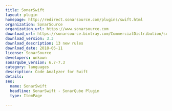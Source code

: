 ```yaml
---
title: SonarSwift
layout: plugin
homepage: http://redirect.sonarsource.com/plugins/swift.html
organization: SonarSource
organization_url: https://www.sonarsource.com
download_url: https://sonarsource.bintray.com/CommercialDistribution/sonar-swift-plugin/sonar-swift-plugin-3.3.0.2492.jar
download_version: 3.3
download_description: 13 new rules
download_date: 2018-05-11
license: SonarSource
developers: unkown
sonarqube_version: 6.7-7.3
category: languages
description: Code Analyzer for Swift
details: 
seo: 
  name: SonarSwift
  headline: SonarSwift - SonarQube Plugin
  type: ItemPage

---
```

